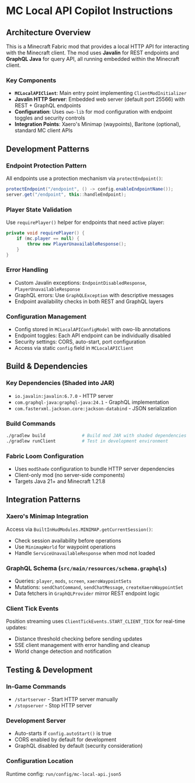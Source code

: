 # MC Local API Copilot Instructions

## Architecture Overview

This is a Minecraft Fabric mod that provides a local HTTP API for interacting with the Minecraft client. The mod uses **Javalin** for REST endpoints and **GraphQL Java** for query API, all running embedded within the Minecraft client.

### Key Components

- **`MCLocalAPIClient`**: Main entry point implementing `ClientModInitializer`
- **Javalin HTTP Server**: Embedded web server (default port 25566) with REST + GraphQL endpoints
- **Configuration**: Uses `owo-lib` for mod configuration with endpoint toggles and security controls
- **Integration Points**: Xaero's Minimap (waypoints), Baritone (optional), standard MC client APIs

## Development Patterns

### Endpoint Protection Pattern

All endpoints use a protection mechanism via `protectEndpoint()`:

```java
protectEndpoint("/endpoint", () -> config.enableEndpointName());
server.get("/endpoint", this::handleEndpoint);
```

### Player State Validation

Use `requirePlayer()` helper for endpoints that need active player:

```java
private void requirePlayer() {
    if (mc.player == null) {
        throw new PlayerUnavailableResponse();
    }
}
```

### Error Handling

- Custom Javalin exceptions: `EndpointDisabledResponse`, `PlayerUnavailableResponse`
- GraphQL errors: Use `GraphQLException` with descriptive messages
- Endpoint availability checks in both REST and GraphQL layers

### Configuration Management

- Config stored in `MCLocalAPIConfigModel` with owo-lib annotations
- Endpoint toggles: Each API endpoint can be individually disabled
- Security settings: CORS, auto-start, port configuration
- Access via static `config` field in `MCLocalAPIClient`

## Build & Dependencies

### Key Dependencies (Shaded into JAR)

- `io.javalin:javalin:6.7.0` - HTTP server
- `com.graphql-java:graphql-java:24.1` - GraphQL implementation
- `com.fasterxml.jackson.core:jackson-databind` - JSON serialization

### Build Commands

```bash
./gradlew build              # Build mod JAR with shaded dependencies
./gradlew runClient          # Test in development environment
```

### Fabric Loom Configuration

- Uses `modShade` configuration to bundle HTTP server dependencies
- Client-only mod (no server-side components)
- Targets Java 21+ and Minecraft 1.21.8

## Integration Patterns

### Xaero's Minimap Integration

Access via `BuiltInHudModules.MINIMAP.getCurrentSession()`:

- Check session availability before operations
- Use `MinimapWorld` for waypoint operations
- Handle `ServiceUnavailableResponse` when mod not loaded

### GraphQL Schema (`src/main/resources/schema.graphqls`)

- Queries: `player`, `mods`, `screen`, `xaeroWaypointSets`
- Mutations: `sendChatCommand`, `sendChatMessage`, `createXaeroWaypointSet`
- Data fetchers in `GraphQLProvider` mirror REST endpoint logic

### Client Tick Events

Position streaming uses `ClientTickEvents.START_CLIENT_TICK` for real-time updates:

- Distance threshold checking before sending updates
- SSE client management with error handling and cleanup
- World change detection and notification

## Testing & Development

### In-Game Commands

- `/startserver` - Start HTTP server manually
- `/stopserver` - Stop HTTP server

### Development Server

- Auto-starts if `config.autoStart()` is true
- CORS enabled by default for development
- GraphQL disabled by default (security consideration)

### Configuration Location

Runtime config: `run/config/mc-local-api.json5`
